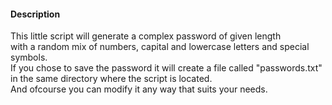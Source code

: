 #### Description

This little script will generate a complex password of given length<br>
with a random mix of numbers, capital and lowercase letters and special symbols.<br>
If you chose to save the password it will create a file called "passwords.txt"<br>
in the same directory where the script is located.<br>
And ofcourse you can modify it any way that suits your needs.